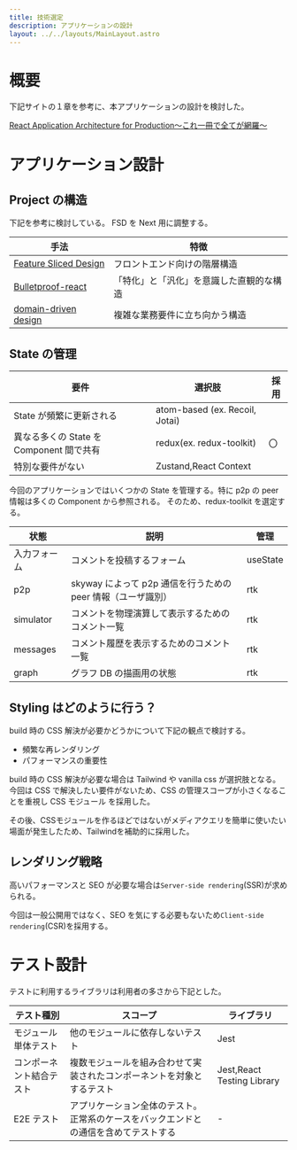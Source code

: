 ```yaml
---
title: 技術選定
description: アプリケーションの設計
layout: ../../layouts/MainLayout.astro
---
```


# 概要

下記サイトの１章を参考に、本アプリケーションの設計を検討した。

[React Application Architecture for Production〜これ一冊で全てが網羅〜](https://qiita.com/taisei-13046/items/64f764ad2d2caaf4d7d4)

# アプリケーション設計

## Project の構造

下記を参考に検討している。 FSD を Next 用に調整する。

| 手法                                                                                           | 特徴                                     
| ---------------------------------------------------------------------------------------------- | ---------------------------------------- |
| [Feature Sliced Design](https://zenn.dev/kyuki/articles/d736b0957e6336)                        | フロントエンド向けの階層構造             |
| [Bulletproof-react](https://zenn.dev/ukkyon/articles/03893da1dbf825)                           | 「特化」と「汎化」を意識した直観的な構造 |
| [domain-driven design](https://zenn.dev/yamachan0625/books/ddd-hands-on/viewer/chapter1_intro) | 複雑な業務要件に立ち向かう構造           |

## State の管理

| 要件                                     | 選択肢                         | 採用 |
| ---------------------------------------- | ------------------------------ | ---- |
| State が頻繁に更新される                 | atom-based (ex. Recoil, Jotai) |
| 異なる多くの State を Component 間で共有 | redux(ex. redux-toolkit)       | 〇   |
| 特別な要件がない                         | Zustand,React Context          |

今回のアプリケーションではいくつかの State を管理する。特に p2p の peer 情報は多くの Component から参照される。
そのため、redux-toolkit を選定する。

| 状態         | 説明                                                         | 管理     |
| ------------ | ------------------------------------------------------------ | -------- |
| 入力フォーム | コメントを投稿するフォーム                                   | useState |
| p2p          | skyway によって p2p 通信を行うための peer 情報（ユーザ識別） | rtk      |
| simulator    | コメントを物理演算して表示するためのコメント一覧             | rtk      |
| messages     | コメント履歴を表示するためのコメント一覧                     | rtk      |
| graph        | グラフ DB の描画用の状態                                     | rtk      |

## Styling はどのように行う？

build 時の CSS 解決が必要かどうかについて下記の観点で検討する。

- 頻繁な再レンダリング
- パフォーマンスの重要性

build 時の CSS 解決が必要な場合は Tailwind や vanilla css が選択肢となる。  
今回は CSS で解決したい要件がないため、CSS の管理スコープが小さくなることを重視し CSS モジュール を採用した。

その後、CSSモジュールを作るほどではないがメディアクエリを簡単に使いたい場面が発生したため、Tailwindを補助的に採用した。


## レンダリング戦略

高いパフォーマンスと SEO が必要な場合は`Server-side rendering`(SSR)が求められる。

今回は一般公開用ではなく、SEO を気にする必要もないため`Client-side rendering`(CSR)を採用する。

# テスト設計

テストに利用するライブラリは利用者の多さから下記とした。

| テスト種別               | スコープ                                                                             | ライブラリ                 |
| ------------------------ | ------------------------------------------------------------------------------------ | -------------------------- |
| モジュール単体テスト     | 他のモジュールに依存しないテスト                                                     | Jest                       |
| コンポーネント結合テスト | 複数モジュールを組み合わせて実装されたコンポーネントを対象とするテスト               | Jest,React Testing Library |
| E2E テスト               | アプリケーション全体のテスト。正常系のケースをバックエンドとの通信を含めてテストする | -                          |
